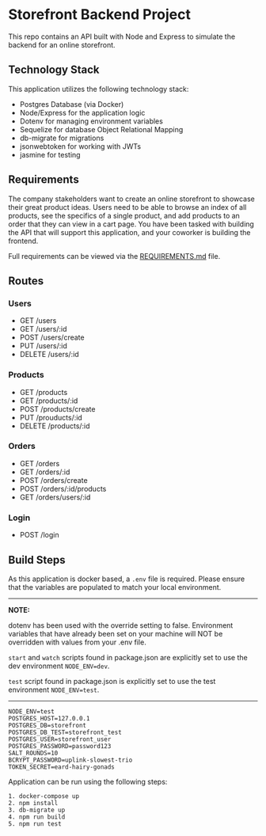 # Storefront Backend Project

This repo contains an API built with Node and Express to simulate the backend for an online storefront.  

## Technology Stack
This application utilizes the following technology stack:
- Postgres Database (via Docker)
- Node/Express for the application logic
- Dotenv for managing environment variables
- Sequelize for database Object Relational Mapping
- db-migrate for migrations
- jsonwebtoken for working with JWTs
- jasmine for testing

## Requirements
The company stakeholders want to create an online storefront to showcase their great product ideas. Users need to be able to browse an index of all products, see the specifics of a single product, and add products to an order that they can view in a cart page. You have been tasked with building the API that will support this application, and your coworker is building the frontend.

Full requirements can be viewed via the [REQUIREMENTS.md](REQUIREMENTS.md) file.  

## Routes
### Users
- GET /users
- GET /users/:id
- POST /users/create
- PUT /users/:id
- DELETE /users/:id

### Products
- GET /products
- GET /products/:id
- POST /products/create
- PUT /prouducts/:id
- DELETE /products/:id

### Orders
- GET /orders
- GET /orders/:id
- POST /orders/create
- POST /orders/:id/products
- GET /orders/users/:id

### Login
- POST /login

## Build Steps
As this application is docker based, a `.env` file is required.  Please ensure that the variables are populated to match your local environment.

---

**NOTE:**

dotenv has been used with the override setting to false.  Environment variables that have already been set on your machine will NOT be overridden with values from your .env file. 

`start` and `watch` scripts found in package.json are explicitly set to use the dev environment `NODE_ENV=dev`.

`test` script found in package.json is explicitly set to use the test environment `NODE_ENV=test`.

---

```
NODE_ENV=test
POSTGRES_HOST=127.0.0.1
POSTGRES_DB=storefront
POSTGRES_DB_TEST=storefront_test
POSTGRES_USER=storefront_user
POSTGRES_PASSWORD=password123
SALT_ROUNDS=10
BCRYPT_PASSWORD=uplink-slowest-trio
TOKEN_SECRET=eard-hairy-gonads
```

Application can be run using the following steps:
```
1. docker-compose up
2. npm install
3. db-migrate up
4. npm run build
5. npm run test
```
